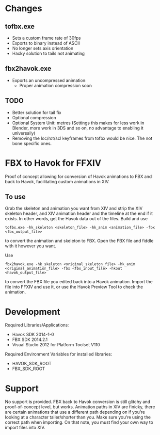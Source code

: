 Changes
=============================
## tofbx.exe
* Sets a custom frame rate of 30fps
* Exports to binary instead of ASCII
* No longer sets axis orientation
* Hacky solution to tails not animating


## fbx2havok.exe
* Exports an uncompressed animation
    * Proper animation compression soon

## TODO
* Better solution for tail fix
* Optional compression
* Optional System Unit: metres (Settings this makes for less work in Blender, more work in 3DS and so on, no advantage to enabling it universally)
* Removing the loc/rot/scl keyframes from tofbx would be nice. The not bone specific ones.










FBX to Havok for FFXIV
=============================

Proof of concept allowing for conversion of Havok animations to FBX and back to Havok, facilitating custom animations in XIV.

## To use
Grab the skeleton and animation you want from XIV and strip the XIV skeleton header, and XIV animation header and the timeline at the end if it exists. In other words, get the Havok data out of the files.
Build and use

```tofbx.exe -hk_skeleton <skeleton_file> -hk_anim <animation_file> -fbx <fbx_output_file>```
 
 to convert the animation and skeleton to FBX. Open the FBX file and fiddle with it however you want.
 
Use
 
```fbx2havok.exe -hk_skeleton <original_skeleton_file> -hk_anim <original_animation_file> -fbx <fbx_input_file> -hkout <havok_output_file>```

to convert the FBX file you edited back into a Havok animation. Import the file into FFXIV and use it, or use the Havok Preview Tool to check the animation. 

# Development
Required Libraries/Applications:
- Havok SDK 2014-1-0
- FBX SDK 2014.2.1
- Visual Studio 2012 for Platform Toolset V110

Required Environment Variables for installed libraries:
- HAVOK_SDK_ROOT
- FBX_SDK_ROOT

# Support
No support is provided. FBX back to Havok conversion is still glitchy and proof-of-concept level, but works. Animation paths in XIV are finicky, there are certain animations that use a different path depending on if you're looking at a character taller/shorter than you. Make sure you're using the correct path when importing. On that note, you must find your own way to import files into XIV. 